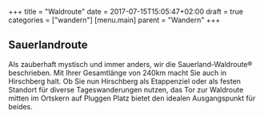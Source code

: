 +++
title = "Waldroute"
date = 2017-07-15T15:05:47+02:00
draft = true
categories = ["wandern"]
[menu.main]
    parent = "Wandern"
+++

## Sauerlandroute

Als zauberhaft mystisch und immer anders, wir die Sauerland-Waldroute® 
beschrieben. Mit Ihrer Gesamtlänge von 240km macht Sie auch in Hirschberg halt. 
Ob Sie nun Hirschberg als Etappenziel oder als festen Standort für diverse 
Tageswanderungen nutzen, das Tor zur Waldroute mitten im Ortskern auf Pluggen 
Platz bietet den idealen Ausgangspunkt für beides.